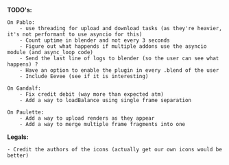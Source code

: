 **TODO's:**

    On Pablo:
        - use threading for upload and download tasks (as they're heavier, it's not performant to use asyncio for this)
        - Count uptime in blender and not every 3 seconds
        - Figure out what happends if multiple addons use the asyncio module (and async_loop code)
        - Send the last line of logs to blender (so the user can see what happens) ?
        - Have an option to enable the plugin in every .blend of the user
        - Include Eevee (see if it is interesting)

    On Gandalf:
        - Fix credit debit (way more than expected atm)
        - Add a way to loadBalance using single frame separation

    On Paulette:
        - Add a way to upload renders as they appear
        - Add a way to merge multiple frame fragments into one

**Legals:**

    - Credit the authors of the icons (actually get our own icons would be better)